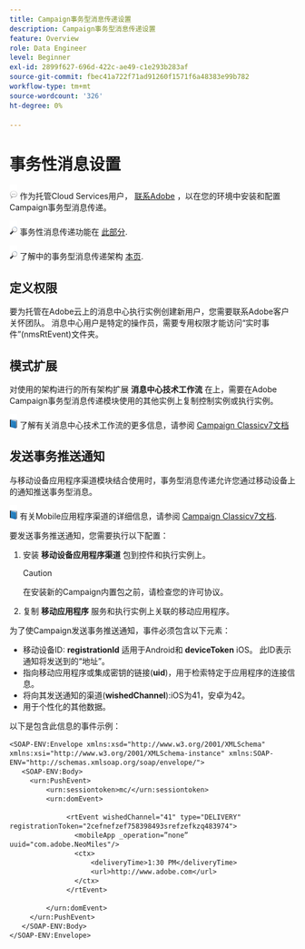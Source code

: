 ```yaml
---
title: Campaign事务型消息传递设置
description: Campaign事务型消息传递设置
feature: Overview
role: Data Engineer
level: Beginner
exl-id: 2899f627-696d-422c-ae49-c1e293b283af
source-git-commit: fbec41a722f71ad91260f1571f6a48383e99b782
workflow-type: tm+mt
source-wordcount: '326'
ht-degree: 0%

---
```


# 事务性消息设置

![](../assets/do-not-localize/speech.png)  作为托管Cloud Services用户， [联系Adobe](../start/campaign-faq.md#support) ，以在您的环境中安装和配置Campaign事务型消息传递。

![](../assets/do-not-localize/glass.png) 事务性消息传递功能在 [此部分](../send/transactional.md).

![](../assets/do-not-localize/glass.png) 了解中的事务型消息传递架构 [本页](../architecture/architecture.md).

## 定义权限

要为托管在Adobe云上的消息中心执行实例创建新用户，您需要联系Adobe客户关怀团队。 消息中心用户是特定的操作员，需要专用权限才能访问“实时事件”(nmsRtEvent)文件夹。

## 模式扩展

对使用的架构进行的所有架构扩展 **消息中心技术工作流** 在上，需要在Adobe Campaign事务型消息传递模块使用的其他实例上复制控制实例或执行实例。

![](../assets/do-not-localize/book.png) 了解有关消息中心技术工作流的更多信息，请参阅 [Campaign Classicv7文档](https://experienceleague.adobe.com/docs/campaign-classic/using/transactional-messaging/configure-transactional-messaging/additional-configurations.html#technical-workflows)

## 发送事务推送通知

与移动设备应用程序渠道模块结合使用时，事务型消息传递允许您通过移动设备上的通知推送事务型消息。

![](../assets/do-not-localize/book.png) 有关Mobile应用程序渠道的详细信息，请参阅 [Campaign Classicv7文档](https://experienceleague.adobe.com/docs/campaign-classic/using/sending-messages/sending-push-notifications/about-mobile-app-channel.html?lang=en#sending-messages).

要发送事务推送通知，您需要执行以下配置：

1. 安装 **移动设备应用程序渠道** 包到控件和执行实例上。

   >[!CAUTION]
   >
   >在安装新的Campaign内置包之前，请检查您的许可协议。

1. 复制 **移动应用程序** 服务和执行实例上关联的移动应用程序。

为了使Campaign发送事务推送通知，事件必须包含以下元素：

* 移动设备ID: **registrationId** 适用于Android和 **deviceToken** iOS。 此ID表示通知将发送到的“地址”。
* 指向移动应用程序或集成密钥的链接(**uid**)，用于检索特定于应用程序的连接信息。
* 将向其发送通知的渠道(**wishedChannel**):iOS为41，安卓为42。
* 用于个性化的其他数据。

以下是包含此信息的事件示例：

```
<SOAP-ENV:Envelope xmlns:xsd="http://www.w3.org/2001/XMLSchema" xmlns:xsi="http://www.w3.org/2001/XMLSchema-instance" xmlns:SOAP-ENV="http://schemas.xmlsoap.org/soap/envelope/">
   <SOAP-ENV:Body>
     <urn:PushEvent>
         <urn:sessiontoken>mc/</urn:sessiontoken>
         <urn:domEvent>

              <rtEvent wishedChannel="41" type="DELIVERY" registrationToken="2cefnefzef758398493srefzefkzq483974">
                <mobileApp _operation=”none” uuid="com.adobe.NeoMiles"/>
                <ctx>
                    <deliveryTime>1:30 PM</deliveryTime>
                    <url>http://www.adobe.com</url>
                </ctx>
              </rtEvent>

         </urn:domEvent>
     </urn:PushEvent>           
   </SOAP-ENV:Body>
</SOAP-ENV:Envelope>
```
